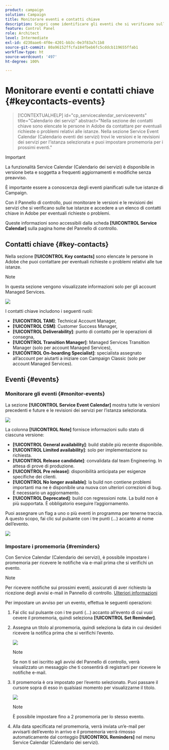 ```yaml
---
product: campaign
solution: Campaign
title: Monitorare eventi e contatti chiave
description: Scopri come identificare gli eventi che si verificano sulle istanze e i contatti chiave in Adobe.
feature: Control Panel
role: Architect
level: Intermediate
exl-id: d230aae6-4f0e-4201-bb3c-0e3f83a7c1b8
source-git-commit: 80a96152ffcfa184fbeb6fc5cddcb119655ffab1
workflow-type: ht
source-wordcount: '497'
ht-degree: 100%

---
```


# Monitorare eventi e contatti chiave {#keycontacts-events}

>[!CONTEXTUALHELP]
>id="cp_servicecalendar_serviceevents"
>title="Calendario dei servizi"
>abstract="Nella sezione dei contatti chiave sono elencate le persone in Adobe da contattare per eventuali richieste o problemi relativi alle istanze. Nella sezione Service Event Calendar (Calendario eventi dei servizi) trovi le versioni e le revisioni dei servizi per l’istanza selezionata e puoi impostare promemoria per i prossimi eventi."

>[!IMPORTANT]
>
>La funzionalità Service Calendar (Calendario dei servizi) è disponibile in versione beta e soggetta a frequenti aggiornamenti e modifiche senza preavviso.

È importante essere a conoscenza degli eventi pianificati sulle tue istanze di Campaign.

Con il Pannello di controllo, puoi monitorare le versioni e le revisioni dei servizi che si verificano sulle tue istanze e accedere a un elenco di contatti chiave in Adobe per eventuali richieste o problemi.

Queste informazioni sono accessibili dalla scheda **[!UICONTROL Service Calendar]** sulla pagina home del Pannello di controllo.

## Contatti chiave {#key-contacts}

Nella sezione **[!UICONTROL Key contacts]** sono elencate le persone in Adobe che puoi contattare per eventuali richieste o problemi relativi alle tue istanze.

>[!NOTE]
>
>In questa sezione vengono visualizzate informazioni solo per gli account Managed Services.

![](assets/service-events-contacts.png)

I contatti chiave includono i seguenti ruoli:

* **[!UICONTROL TAM]**: Technical Account Manager,
* **[!UICONTROL CSM]**: Customer Success Manager,
* **[!UICONTROL Deliverability]**: punto di contatto per le operazioni di consegna,
* **[!UICONTROL Transition Manager]**: Managed Services Transition Manager (solo per account Managed Services),
* **[!UICONTROL On-boarding Specialist]**: specialista assegnato all’account per aiutarti a iniziare con Campaign Classic (solo per account Managed Services).

## Eventi {#events}

### Monitorare gli eventi {#monitor-events}

La sezione **[!UICONTROL Service Event Calendar]** mostra tutte le versioni precedenti e future e le revisioni dei servizi per l’istanza selezionata.

![](assets/service-events-calendar.png)

La colonna **[!UICONTROL Note]** fornisce informazioni sullo stato di ciascuna versione:

* **[!UICONTROL General availability]**: build stabile più recente disponibile.
* **[!UICONTROL Limited availability]**: solo per implementazione su richiesta.
* **[!UICONTROL Release candidate]**: convalidata dal team Engineering. In attesa di prove di produzione.
* **[!UICONTROL Pre release]**: disponibilità anticipata per esigenze specifiche dei clienti.
* **[!UICONTROL No longer available]**: la build non contiene problemi importanti ma ne è disponibile una nuova con ulteriori correzioni di bug. È necessario un aggiornamento.
* **[!UICONTROL Deprecated]**: build con regressioni note.
La build non è più supportata. È obbligatorio eseguire l’aggiornamento.

Puoi assegnare un flag a uno o più eventi in programma per tenerne traccia. A questo scopo, fai clic sul pulsante con i tre punti (...) accanto al nome dell’evento.

![](assets/service-events-flag.png)

### Impostare i promemoria {#reminders}

Con Service Calendar (Calendario dei servizi), è possibile impostare i promemoria per ricevere le notifiche via e-mail prima che si verifichi un evento.

>[!NOTE]
>
>Per ricevere notifiche sui prossimi eventi, assicurati di aver richiesto la ricezione degli avvisi e-mail in Pannello di controllo. [Ulteriori informazioni](../performance-monitoring/using/email-alerting.md)

Per impostare un avviso per un evento, effettua le seguenti operazioni:

1. Fai clic sul pulsante con i tre punti (...) accanto all’evento di cui vuoi cevere il promemoria, quindi seleziona **[!UICONTROL Set Reminder]**.

1. Assegna un titolo al promemoria, quindi seleziona la data in cui desideri ricevere la notifica prima che si verifichi l’evento.

   ![](assets/service-events-set-reminder.png)

   >[!NOTE]
   >
   >Se non ti sei iscritto agli avvisi del Pannello di controllo, verrà visualizzato un messaggio che ti consentirà di registrarti per ricevere le notifiche e-mail.

1. Il promemoria è ora impostato per l’evento selezionato. Puoi passare il cursore sopra di esso in qualsiasi momento per visualizzarne il titolo.

   ![](assets/service-events-reminder.png)

   >[!NOTE]
   >
   >È possibile impostare fino a 2 promemoria per lo stesso evento.

1. Alla data specificata nel promemoria, verrà inviata un’e-mail per avvisarti dell’evento in arrivo e il promemoria verrà rimosso automaticamente dal conteggio **[!UICONTROL Reminders]** nel menu Service Calendar (Calendario dei servizi).
